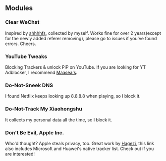 ## Modules

### Clear WeChat
Inspired by [ahhhhfs](https://twitter.com/abskoop?s=21&t=esRqUThzMpyQA1ZRbCUaLQ), collected by myself. Works fine for over 2 years(except for the newly added referer removing), please go to issues if you've found errors. Cheers.

### YouTube Tweaks
Blocking Trackers & unlock PiP on YouTube. If you are looking for YT Adblocker, I recommend [Maasea's](https://github.com/Maasea/sgmodule/raw/master/YoutubeAds.sgmodule).

### Do-Not-Sneek DNS
I found Netflix keeps looking up 8.8.8.8 when playing, so I block it.

### Do-Not-Track My Xiaohongshu
It collects my personal data all the time, so I block it.

### Don't Be Evil, Apple Inc.
Who'd thought? Apple steals privacy, too. Great work by [Hagezi](https://github.com/hagezi/dns-blocklists#native-tracker---broadband-tracker-of-devices-and-operating-systems), this link also includes Microsoft and Huawei's native tracker list. Check out if you are interested!
